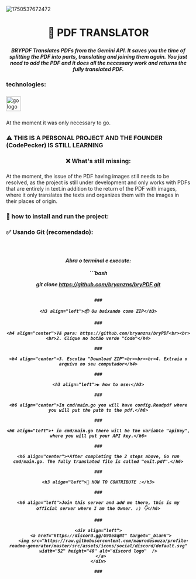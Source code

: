 ![1750537672472](https://github.com/user-attachments/assets/671b4c42-35b8-4637-a9fa-e71570accfd3)
<h1 align="center">📜     PDF TRANSLATOR</h1>

###

<h5 align="center">BRYPDF Translates PDFs from the Gemini API. It saves you the time of splitting the PDF into parts, translating and joining them again. You just need to add the PDF and it does all the necessary work and returns the fully translated PDF.</h5>

###

<h3 align="left">technologies:</h3>

###

<div align="left">
  <img src="https://cdn.jsdelivr.net/gh/devicons/devicon/icons/go/go-original-wordmark.svg" height="40" alt="go logo"  />
</div>

###

<p align="left">At the moment it was only necessary to go.</p>

###

<h3 align="left">⚠️ THIS IS A PERSONAL PROJECT AND THE FOUNDER (CodePecker) IS STILL LEARNING</h3>

###

<h3 align="center">❌️ What's still missing:</h3>

###

<p align="left">At the moment, the issue of the PDF having images still needs to be resolved, as the project is still under development and only works with PDFs that are entirely in text.in addition to the return of the PDF with images, where it only translates the texts and organizes them with the images in their places of origin.</p>

###

<h3 align="left">📶 how to install and run the project:</h3>

###

<h3 align="left">✅ Usando Git (recomendado):</h3>

###

<br clear="both">

<h5 align="center">Abra o terminal e execute:<br><br> ```bash 

git clone https://github.com/bryanzns/bryPDF.git
``` </h5>

###

<h3 align="left">📦 Ou baixando como ZIP</h3>

###

<h4 align="center">Vá para: https://github.com/bryanzns/bryPDF<br><br><br>2. Clique no botão verde "Code"</h4>

###

<h4 align="center">3. Escolha "Download ZIP"<br><br><br>4. Extraia o arquivo no seu computador</h4>

###

<h3 align="left">▶️ how to use:</h3>

###

<h6 align="center">In cmd/main.go you will have config.Readpdf where you will put the path to the pdf.</h6>

###

<h6 align="left">• in cmd/main.go there will be the variable "apikey", where you will put your API key.</h6>

###

<h6 align="center">•After completing the 2 steps above, Go run cmd/main.go. The fully translated file is called "exit.pdf".</h6>

###

<h3 align="left">🤝 HOW TO CONTRIBUTE :</h3>

###

<h6 align="left">Join this server and add me there, this is my official server where I am the Owner. :) 👇</h6>

###

<div align="left">
  <a href="https://discord.gg/G98e8qNt" target="_blank">
    <img src="https://raw.githubusercontent.com/maurodesouza/profile-readme-generator/master/src/assets/icons/social/discord/default.svg" width="52" height="40" alt="discord logo"  />
  </a>
</div>

###
